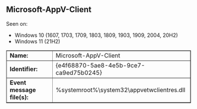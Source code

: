 ## Microsoft-AppV-Client

Seen on:
* Windows 10 (1607, 1703, 1709, 1803, 1809, 1903, 1909, 2004, 20H2)
* Windows 11 (21H2)

<table border="1" class="docutils">
  <tbody>
    <tr>
      <td><b>Name:</b></td>
      <td>Microsoft-AppV-Client</td>
    </tr>
    <tr>
      <td><b>Identifier:</b></td>
      <td>{e4f68870-5ae8-4e5b-9ce7-ca9ed75b0245}</td>
    </tr>
    <tr>
      <td><b>Event message file(s):</b></td>
      <td>%systemroot%\system32\appvetwclientres.dll</td>
    </tr>
  </tbody>
</table>

&nbsp;

